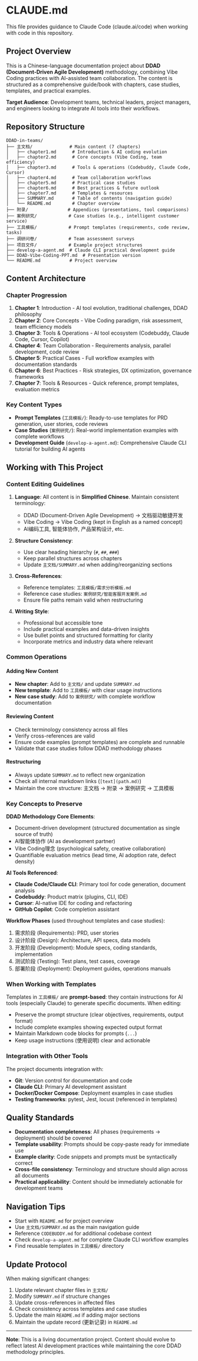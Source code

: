 # CLAUDE.md

This file provides guidance to Claude Code (claude.ai/code) when working with code in this repository.

## Project Overview

This is a Chinese-language documentation project about **DDAD (Document-Driven Agile Development)** methodology, combining Vibe Coding practices with AI-assisted team collaboration. The content is structured as a comprehensive guide/book with chapters, case studies, templates, and practical examples.

**Target Audience**: Development teams, technical leaders, project managers, and engineers looking to integrate AI tools into their workflows.

## Repository Structure

```
DDAD-in-teams/
├── 主文档/              # Main content (7 chapters)
│   ├── chapter1.md      # Introduction & AI coding evolution
│   ├── chapter2.md      # Core concepts (Vibe Coding, team efficiency)
│   ├── chapter3.md      # Tools & operations (Codebuddy, Claude Code, Cursor)
│   ├── chapter4.md      # Team collaboration workflows
│   ├── chapter5.md      # Practical case studies
│   ├── chapter6.md      # Best practices & future outlook
│   ├── chapter7.md      # Templates & resources
│   ├── SUMMARY.md       # Table of contents (navigation guide)
│   └── README.md        # Chapter overview
├── 附录/               # Appendices (presentations, tool comparisons)
├── 案例研究/            # Case studies (e.g., intelligent customer service)
├── 工具模板/            # Prompt templates (requirements, code review, tasks)
├── 调研问卷/            # Team assessment surveys
├── 项目文件/            # Example project structures
├── develop-a-agent.md  # Claude CLI practical development guide
├── DDAD-Vibe-Coding-PPT.md  # Presentation version
└── README.md           # Project overview
```

## Content Architecture

### Chapter Progression
1. **Chapter 1**: Introduction - AI tool evolution, traditional challenges, DDAD philosophy
2. **Chapter 2**: Core Concepts - Vibe Coding paradigm, risk assessment, team efficiency models
3. **Chapter 3**: Tools & Operations - AI tool ecosystem (Codebuddy, Claude Code, Cursor, Copilot)
4. **Chapter 4**: Team Collaboration - Requirements analysis, parallel development, code review
5. **Chapter 5**: Practical Cases - Full workflow examples with documentation standards
6. **Chapter 6**: Best Practices - Risk strategies, DX optimization, governance frameworks
7. **Chapter 7**: Tools & Resources - Quick reference, prompt templates, evaluation metrics

### Key Content Types
- **Prompt Templates** (`工具模板/`): Ready-to-use templates for PRD generation, user stories, code reviews
- **Case Studies** (`案例研究/`): Real-world implementation examples with complete workflows
- **Development Guide** (`develop-a-agent.md`): Comprehensive Claude CLI tutorial for building AI agents

## Working with This Project

### Content Editing Guidelines

1. **Language**: All content is in **Simplified Chinese**. Maintain consistent terminology:
   - DDAD (Document-Driven Agile Development) → 文档驱动敏捷开发
   - Vibe Coding → Vibe Coding (kept in English as a named concept)
   - AI编码工具, 智能体协作, 产品架构设计, etc.

2. **Structure Consistency**:
   - Use clear heading hierarchy (`#`, `##`, `###`)
   - Keep parallel structures across chapters
   - Update `主文档/SUMMARY.md` when adding/reorganizing sections

3. **Cross-References**:
   - Reference templates: `工具模板/需求分析模板.md`
   - Reference case studies: `案例研究/智能客服开发案例.md`
   - Ensure file paths remain valid when restructuring

4. **Writing Style**:
   - Professional but accessible tone
   - Include practical examples and data-driven insights
   - Use bullet points and structured formatting for clarity
   - Incorporate metrics and industry data where relevant

### Common Operations

#### Adding New Content
- **New chapter**: Add to `主文档/` and update `SUMMARY.md`
- **New template**: Add to `工具模板/` with clear usage instructions
- **New case study**: Add to `案例研究/` with complete workflow documentation

#### Reviewing Content
- Check terminology consistency across all files
- Verify cross-references are valid
- Ensure code examples (prompt templates) are complete and runnable
- Validate that case studies follow DDAD methodology phases

#### Restructuring
- Always update `SUMMARY.md` to reflect new organization
- Check all internal markdown links (`[text](path.md)`)
- Maintain the core structure: 主文档 → 附录 → 案例研究 → 工具模板

### Key Concepts to Preserve

**DDAD Methodology Core Elements**:
- Document-driven development (structured documentation as single source of truth)
- AI智能体协作 (AI as development partner)
- Vibe Coding理念 (psychological safety, creative collaboration)
- Quantifiable evaluation metrics (lead time, AI adoption rate, defect density)

**AI Tools Referenced**:
- **Claude Code/Claude CLI**: Primary tool for code generation, document analysis
- **Codebuddy**: Product matrix (plugins, CLI, IDE)
- **Cursor**: AI-native IDE for coding and refactoring
- **GitHub Copilot**: Code completion assistant

**Workflow Phases** (used throughout templates and case studies):
1. 需求阶段 (Requirements): PRD, user stories
2. 设计阶段 (Design): Architecture, API specs, data models
3. 开发阶段 (Development): Module specs, coding standards, implementation
4. 测试阶段 (Testing): Test plans, test cases, coverage
5. 部署阶段 (Deployment): Deployment guides, operations manuals

### When Working with Templates

Templates in `工具模板/` are **prompt-based**: they contain instructions for AI tools (especially Claude) to generate specific documents. When editing:
- Preserve the prompt structure (clear objectives, requirements, output format)
- Include complete examples showing expected output format
- Maintain Markdown code blocks for prompts (```...```)
- Keep usage instructions (使用说明) clear and actionable

### Integration with Other Tools

The project documents integration with:
- **Git**: Version control for documentation and code
- **Claude CLI**: Primary AI development assistant
- **Docker/Docker Compose**: Deployment examples in case studies
- **Testing frameworks**: pytest, Jest, locust (referenced in templates)

## Quality Standards

- **Documentation completeness**: All phases (requirements → deployment) should be covered
- **Template usability**: Prompts should be copy-paste ready for immediate use
- **Example clarity**: Code snippets and prompts must be syntactically correct
- **Cross-file consistency**: Terminology and structure should align across all documents
- **Practical applicability**: Content should be immediately actionable for development teams

## Navigation Tips

- Start with `README.md` for project overview
- Use `主文档/SUMMARY.md` as the main navigation guide
- Reference `CODEBUDDY.md` for additional codebase context
- Check `develop-a-agent.md` for complete Claude CLI workflow examples
- Find reusable templates in `工具模板/` directory

## Update Protocol

When making significant changes:
1. Update relevant chapter files in `主文档/`
2. Modify `SUMMARY.md` if structure changes
3. Update cross-references in affected files
4. Check consistency across templates and case studies
5. Update the main `README.md` if adding major sections
6. Maintain the update record (更新记录) in `README.md`

---

**Note**: This is a living documentation project. Content should evolve to reflect latest AI development practices while maintaining the core DDAD methodology principles.
